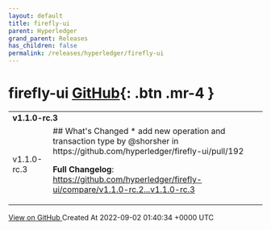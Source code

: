 ```yaml
---
layout: default
title: firefly-ui
parent: Hyperledger
grand_parent: Releases
has_children: false
permalink: /releases/hyperledger/firefly-ui
---
```


# firefly-ui <span class="fs-3 right-align">[GitHub](https://github.com/hyperledger/firefly-ui){: .btn .mr-4 }</span>


<div>
    <table>
        <tr>
            <td colspan="2">
                <b>
                    v1.1.0-rc.3
                </b>
            </td>
        </tr>
        <tr>
            <td>
                <span class="chip">
                    v1.1.0-rc.3
                </span>
            </td>
            <td>
                ## What's Changed
* add new operation and transaction type by @shorsher in https://github.com/hyperledger/firefly-ui/pull/192


**Full Changelog**: https://github.com/hyperledger/firefly-ui/compare/v1.1.0-rc.2...v1.1.0-rc.3
            </td>
        </tr>
    </table>
    <a href="https://github.com/hyperledger/firefly-ui/releases/tag/v1.1.0-rc.3" class=".btn">
        View on GitHub
    </a>
    <span class="right-align">
        Created At 2022-09-02 01:40:34 +0000 UTC
    </span>
</div>

